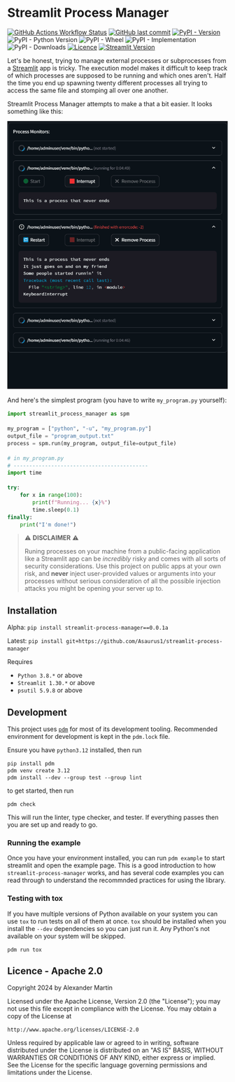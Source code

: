 # Streamlit Process Manager

[![GitHub Actions Workflow Status](https://img.shields.io/github/actions/workflow/status/asaurus1/streamlit-process-manager/pdm.yml)](https://github.com/Asaurus1/streamlit-process-manager/actions)
[![GitHub last commit](https://img.shields.io/github/last-commit/asaurus1/streamlit-process-manager)](https://github.com/Asaurus1/streamlit-process-manager)
[![PyPI - Version](https://img.shields.io/pypi/v/streamlit-process-manager)](https://pypi.org/project/streamlit-process-manager/)
![PyPI - Python Version](https://img.shields.io/pypi/pyversions/streamlit-process-manager)
![PyPI - Wheel](https://img.shields.io/pypi/wheel/streamlit-process-manager)
![PyPI - Implementation](https://img.shields.io/pypi/implementation/streamlit-process-manager)
![PyPI - Downloads](https://img.shields.io/pypi/dm/streamlit-process-manager)
[![Licence](https://img.shields.io/badge/licence-Apache%202.0-blue)](https://www.apache.org/licenses/LICENSE-2.0)
[![Streamlit Version](https://img.shields.io/badge/Streamlit->=1.30.0-blue)](https://github.com/streamlit/streamlit)

Let's be honest, trying to manage external processes or subprocesses from a [Streamlit](https://github.com/streamlit/streamlit) app is tricky. The execution model makes it difficult to keep track of which processes are supposed to be running and which ones aren't. Half the time you end up spawning twenty different processes all trying to access the same file and stomping all over one another.

Streamlit Process Manager attempts to make a that a bit easier. It looks something like this:

![Streamlit Process Monitor Animation](https://raw.githubusercontent.com/asaurus1/streamlit-process-manager/main/.github/images/ProcessMonitor.gif)

And here's the simplest program (you have to write `my_program.py` yourself):
```python
import streamlit_process_manager as spm

my_program = ["python", "-u", "my_program.py"]
output_file = "program_output.txt"
process = spm.run(my_program, output_file=output_file)

# in my_program.py
# -------------------------------------------
import time

try:
    for x in range(100):
        print(f"Running... {x}%")
        time.sleep(0.1)
finally:
    print("I'm done!")
```

> ⚠️ **DISCLAIMER** ⚠️
>
> Runing processes on your machine from a public-facing
  application like a Streamlit app can be _incredibly_ risky and comes
  with all sorts of security considerations. Use this project on public apps
  at your own risk, and **never** inject user-provided values or arguments
  into your processes without serious consideration of all the possible injection
  attacks you might be opening your server up to.

## Installation

Alpha: `pip install streamlit-process-manager==0.0.1a`

Latest: `pip install git+https://github.com/Asaurus1/streamlit-process-manager`

Requires
* `Python 3.8.*` or above
* `Streamlit 1.30.*` or above
* `psutil 5.9.8` or above


## Development

This project uses [`pdm`](https://pdm-project.org/) for most of its development tooling. Recommended environment for development is kept in the `pdm.lock` file.

Ensure you have `python3.12` installed, then run
```
pip install pdm
pdm venv create 3.12
pdm install --dev --group test --group lint
```

to get started, then run
```
pdm check
```

This will run the linter, type checker, and tester. If everything passes then you are set up and ready to go.

### Running the example
Once you have your environment installed, you can run `pdm example` to start streamlit and open the example page.
This is a good introduction to how `streamlit-process-manager` works, and has several code examples you can read
through to understand the recommnded practices for using the library.


### Testing with tox

If you have multiple versions of Python available on your system you can use `tox` to run tests
on all of them at once. `tox` should be installed when you install the `--dev` dependencies so
you can just run it. Any Python's not available on your system will be skipped.

```
pdm run tox
```

## Licence - Apache 2.0
Copyright 2024 by Alexander Martin

Licensed under the Apache License, Version 2.0 (the "License");
you may not use this file except in compliance with the License.
You may obtain a copy of the License at

    http://www.apache.org/licenses/LICENSE-2.0

Unless required by applicable law or agreed to in writing, software
distributed under the License is distributed on an "AS IS" BASIS,
WITHOUT WARRANTIES OR CONDITIONS OF ANY KIND, either express or implied.
See the License for the specific language governing permissions and
limitations under the License.
